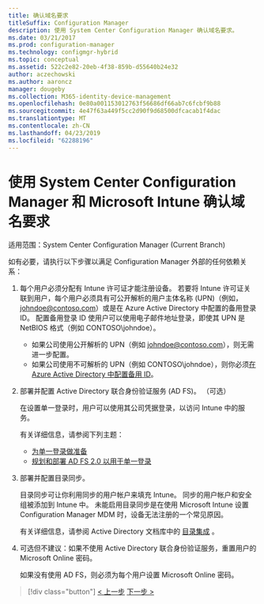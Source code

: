 ```yaml
---
title: 确认域名要求
titleSuffix: Configuration Manager
description: 使用 System Center Configuration Manager 确认域名要求。
ms.date: 03/21/2017
ms.prod: configuration-manager
ms.technology: configmgr-hybrid
ms.topic: conceptual
ms.assetid: 522c2e82-20eb-4f38-859b-d55640b24e32
author: aczechowski
ms.author: aaroncz
manager: dougeby
ms.collection: M365-identity-device-management
ms.openlocfilehash: 0e80a001153012763f56686df66ab7c6fcbf9b88
ms.sourcegitcommit: 4e47f63a449f5cc2d90f9d68500dfcacab1f4dac
ms.translationtype: MT
ms.contentlocale: zh-CN
ms.lasthandoff: 04/23/2019
ms.locfileid: "62288196"
---
```

# <a name="confirm-domain-name-requirements-with-system-center-configuration-manager-and-microsoft-intune"></a>使用 System Center Configuration Manager 和 Microsoft Intune 确认域名要求

适用范围：System Center Configuration Manager (Current Branch)

如有必要，请执行以下步骤以满足 Configuration Manager 外部的任何依赖关系：

1. 每个用户必须分配有 Intune 许可证才能注册设备。 若要将 Intune 许可证关联到用户，每个用户必须具有可公开解析的用户主体名称 (UPN)（例如，johndoe@contoso.com）或是在 Azure Active Directory 中配置的备用登录 ID。 配置备用登录 ID 使用户可以使用电子邮件地址登录，即使其 UPN 是 NetBIOS 格式（例如 CONTOSO\johndoe）。

   - 如果公司使用公开解析的 UPN（例如 johndoe@contoso.com），则无需进一步配置。
   - 如果公司使用不可解析的 UPN（例如 CONTOSO\johndoe），则你必须[在 Azure Active Directory 中配置备用 ID](https://azure.microsoft.com/documentation/articles/active-directory-aadconnect-get-started-custom/#pages-under-the-section-sync)。

2. 部署并配置 Active Directory 联合身份验证服务 (AD FS)。 （可选）

    在设置单一登录时，用户可以使用其公司凭据登录，以访问 Intune 中的服务。

    有关详细信息，请参阅下列主题：
   -   [为单一登录做准备](http://go.microsoft.com/fwlink/?LinkID=271124)
   -   [规划和部署 AD FS 2.0 以用于单一登录](http://go.microsoft.com/fwlink/?LinkID=271125)

3. 部署并配置目录同步。

    目录同步可让你利用同步的用户帐户来填充 Intune。 同步的用户帐户和安全组被添加到 Intune 中。 未能启用目录同步是在使用 Microsoft Intune 设置 Configuration Manager MDM 时，设备无法注册的一个常见原因。

    有关详细信息，请参阅 Active Directory 文档库中的 [目录集成](http://go.microsoft.com/fwlink/?LinkID=271120) 。

4. 可选但不建议：如果不使用 Active Directory 联合身份验证服务，重置用户的 Microsoft Online 密码。

    如果没有使用 AD FS，则必须为每个用户设置 Microsoft Online 密码。

> [!div class="button"]
> [< 上一步](create-mdm-collection.md)  [下一步 >](configure-intune-subscription.md)
